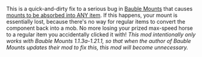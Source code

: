 
This is a quick-and-dirty fix to a serious bug in [Bauble Mounts](https://www.curseforge.com/minecraft/mc-mods/bauble-mounts) that causes [mounts to be absorbed into ANY item](https://github.com/ShadowKing21228/Bauble-Mounts/issues/8). 
If this happens, your mount is essentially lost, because there's no way for regular items to convert the component back into a mob.
No more losing your prized max-speed horse to a regular item you accidentally clicked it with!
*This mod intentionally only works with Bauble Mounts 1.1.3a-1.21.1, so that when the author of Bauble Mounts updates their mod to fix this, this mod will become unnecessary.*